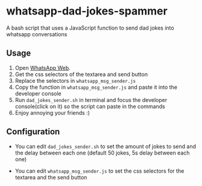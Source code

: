 # whatsapp-dad-jokes-spammer
A bash script that uses a JavaScript function to send dad jokes into whatsapp conversations

## Usage
1. Open [WhatsApp Web](web.whatsapp.com).
2. Get the css selectors of the textarea and send button
3. Replace the selectors in `whatsapp_msg_sender.js`
4. Copy the function in `whatsapp_msg_sender.js` and paste it into the developer console
5. Run `dad_jokes_sender.sh` in terminal and focus the developer console(click on it) so the script can paste in the commands
6. Enjoy annoying your friends :)

## Configuration
- You can edit `dad_jokes_sender.sh` to set the amount of jokes to send and the delay between each one
(default 50 jokes, 5s delay between each one)

- You can edit `whatsapp_msg_sender.js` to set the css selectors for the textarea and the send button

